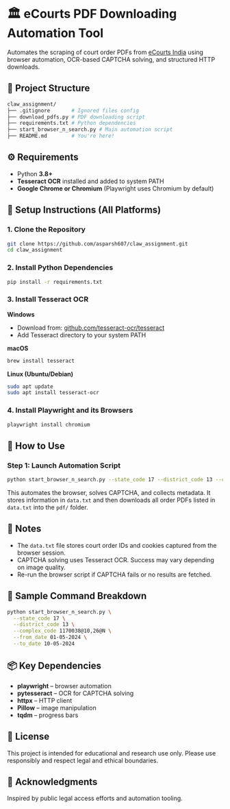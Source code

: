 # 🏛️ eCourts PDF Downloading Automation Tool

Automates the scraping of court order PDFs from [eCourts India](https://services.ecourts.gov.in/) using browser automation, OCR-based CAPTCHA solving, and structured HTTP downloads.

## 📁 Project Structure

```bash
claw_assignment/
├── .gitignore       # Ignored files config
├── download_pdfs.py # PDF downloading script
├── requirements.txt # Python dependencies
├── start_browser_n_search.py # Main automation script
├── README.md        # You're here!
```

## ⚙️ Requirements

- Python **3.8+**
- **Tesseract OCR** installed and added to system PATH
- **Google Chrome or Chromium** (Playwright uses Chromium by default)

## 🧰 Setup Instructions (All Platforms)

### 1. Clone the Repository

```bash
git clone https://github.com/asparsh607/claw_assignment.git
cd claw_assignment
```

### 2. Install Python Dependencies

```bash
pip install -r requirements.txt
```

### 3. Install Tesseract OCR

**Windows**
- Download from: [github.com/tesseract-ocr/tesseract](https://github.com/tesseract-ocr/tesseract)
- Add Tesseract directory to your system PATH

**macOS**
```bash
brew install tesseract
```

**Linux (Ubuntu/Debian)**
```bash
sudo apt update
sudo apt install tesseract-ocr
```

### 4. Install Playwright and its Browsers

```bash
playwright install chromium
```

## 🚀 How to Use

### Step 1: Launch Automation Script

```bash
python start_browser_n_search.py --state_code 17 --district_code 13 --complex_code 1170038@10,26@N --from_date 01-05-2024 --to_date 10-05-2024
```

This automates the browser, solves CAPTCHA, and collects metadata. It stores information in `data.txt` and then downloads all order PDFs listed in `data.txt` into the `pdf/` folder.

## 📝 Notes

- The `data.txt` file stores court order IDs and cookies captured from the browser session.
- CAPTCHA solving uses Tesseract OCR. Success may vary depending on image quality.
- Re-run the browser script if CAPTCHA fails or no results are fetched.

## 🧪 Sample Command Breakdown

```bash
python start_browser_n_search.py \
  --state_code 17 \
  --district_code 13 \
  --complex_code 1170038@10,26@N \
  --from_date 01-05-2024 \
  --to_date 10-05-2024
```

## 📦 Key Dependencies

- **playwright** – browser automation
- **pytesseract** – OCR for CAPTCHA solving
- **httpx** – HTTP client
- **Pillow** – image manipulation
- **tqdm** – progress bars

## 📄 License

This project is intended for educational and research use only. Please use responsibly and respect legal and ethical boundaries.

## 🙌 Acknowledgments

Inspired by public legal access efforts and automation tooling.
